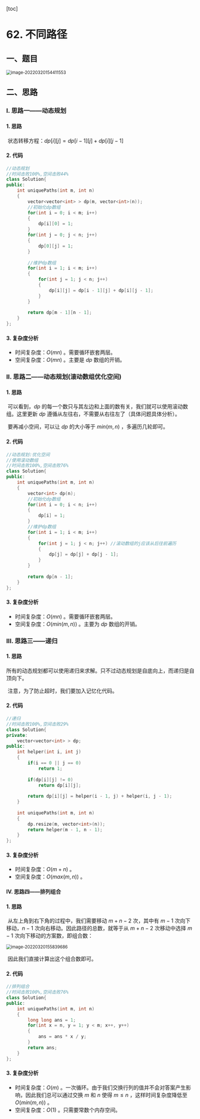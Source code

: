 [toc]

# 62. 不同路径

## 一、题目

<img src="C:\Users\hongdou\AppData\Roaming\Typora\typora-user-images\image-20220320154411553.png" alt="image-20220320154411553" style="zoom:80%;" />

## 二、思路

### I. 思路一——动态规划

#### 1. 思路

​	状态转移方程：$dp[i][j]=dp[i-1][j]+dp[i][j-1]$ 

#### 2. 代码

```C++
//动态规划 
//时间击败100%,空间击败44% 
class Solution{
public:
	int uniquePaths(int m, int n)
	{
		vector<vector<int> > dp(m, vector<int>(n));
		//初始化dp数组
		for(int i = 0; i < m; i++)
		{
			dp[i][0] = 1;
		}
		for(int j = 0; j < n; j++)
		{
			dp[0][j] = 1;
		}
		
		//维护dp数组
		for(int i = 1; i < m; i++)
		{
			for(int j = 1; j < n; j++)
			{
				dp[i][j] = dp[i - 1][j] + dp[i][j - 1];
			}
		} 
		
		return dp[m - 1][n - 1];
	}
};
```

#### 3. 复杂度分析

* 时间复杂度：$O(mn)$ 。需要循环嵌套两层。
* 空间复杂度：$O(mn)$ 。主要是 $dp$ 数组的开销。

### II. 思路二——动态规划(滚动数组优化空间)

#### 1. 思路

​	可以看到，$dp$ 的每一个数只与其左边和上面的数有关，我们就可以使用滚动数组。这里更新 $dp$ 遵循从左往右，不需要从右往左了（具体问题具体分析）。

​	要再减小空间，可以让 $dp$ 的大小等于 $min(m,n)$ ，多遍历几轮即可。

#### 2. 代码

```C++
//动态规划:优化空间
//使用滚动数组
//时间击败100%,空间击败76% 
class Solution{
public:
	int uniquePaths(int m, int n)
	{
		vector<int> dp(n);
		//初始化dp数组
		for(int i = 0; i < n; i++)
		{
			dp[i] = 1;
		} 
		//维护dp数组
		for(int i = 1; i < m; i++)
		{
			for(int j = 1; j < n; j++) //滚动数组的j应该从后往前遍历 
			{
				dp[j] = dp[j] + dp[j - 1];
			}
		} 
		
		return dp[n - 1];
	}
}; 
```

#### 3. 复杂度分析

* 时间复杂度：$O(mn)$ 。需要循环嵌套两层。
* 空间复杂度：$O(min(m,n))$ 。主要为 $dp$ 数组的开销。

### III. 思路三——递归

#### 1. 思路

​	所有的动态规划都可以使用递归来求解。只不过动态规划是自底向上，而递归是自顶向下。

​	注意，为了防止超时，我们要加入记忆化代码。

#### 2. 代码

```C++
//递归
//时间击败100%,空间击败29% 
class Solution{
private:
	vector<vector<int> > dp;
public:
	int helper(int i, int j)
	{
		if(i == 0 || j == 0)
			return 1;
		
		if(dp[i][j] != 0)
			return dp[i][j];
		
		return dp[i][j] = helper(i - 1, j) + helper(i, j - 1);
	}
	
	int uniquePaths(int m, int n)
	{
		dp.resize(m, vector<int>(n));
		return helper(m - 1, n - 1);
	}
}; 
```

#### 3. 复杂度分析

* 时间复杂度：$O(m+n)$ 。
* 空间复杂度：$O(max(m,n))$ 。

#### IV. 思路四——排列组合

#### 1. 思路

​	从左上角到右下角的过程中，我们需要移动 $m+n-2$ 次，其中有 $m-1$ 次向下移动，$n-1$ 次向右移动。因此路径的总数，就等于从 $m+n-2$ 次移动中选择 $m-1$ 次向下移动的方案数，即组合数：

<img src="C:\Users\hongdou\AppData\Roaming\Typora\typora-user-images\image-20220320155839686.png" alt="image-20220320155839686" style="zoom:80%;" />

​	因此我们直接计算出这个组合数即可。

#### 2. 代码

```C++
//排列组合
//时间击败100%,空间击败76% 
class Solution{
public:
	int uniquePaths(int m, int n)
	{
		long long ans = 1;
		for(int x = n, y = 1; y < m; x++, y++)
		{
			ans = ans * x / y;
		}
		return ans;
	}
}; 
```

#### 3. 复杂度分析

* 时间复杂度：$O(m)$ 。一次循环。由于我们交换行列的值并不会对答案产生影响，因此我们总可以通过交换 $m$ 和 $n$ 使得 $m \leqslant n$ ，这样时间复杂度降低至 $O(min(m,n))$ 。
* 空间复杂度：$O(1)$ 。只需要常数个内存空间。










